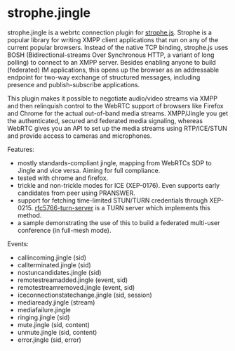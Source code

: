 strophe.jingle
==============

strophe.jingle is a webrtc connection plugin for [strophe.js](http://strophe.im/strophejs/). Strophe is a popular library for writing XMPP client applications that run on any of the current popular browsers. Instead of the native TCP binding, strophe.js uses BOSH (Bidirectional-streams Over Synchronous HTTP, a variant of long polling) to connect to an XMPP server. Besides enabling anyone to build (federated) IM applications, this opens up the browser as an addressable endpoint for two-way exchange of structured messages, including presence and publish-subscribe applications.

This plugin makes it possible to negotiate audio/video streams via XMPP and then relinquish control to the WebRTC support of browsers like Firefox and Chrome for the actual out-of-band media streams. XMPP/Jingle you get the authenticated, secured and federated media signaling, whereas WebRTC gives you an API to set up the media streams using RTP/ICE/STUN and provide access to cameras and microphones.

Features:
- mostly standards-compliant jingle, mapping from WebRTCs SDP to Jingle and vice versa. Aiming for full compliance.
- tested with chrome and firefox.
- trickle and non-trickle modes for ICE (XEP-0176). Even supports early candidates from peer using PRANSWER.
- support for fetching time-limited STUN/TURN credentials through XEP-0215. [rfc5766-turn-server](https://code.google.com/p/rfc5766-turn-server/) is a TURN server which implements this method.
- a sample demonstrating the use of this to build a federated multi-user conference (in full-mesh mode). 

Events:
- callincoming.jingle (sid)
- callterminated.jingle (sid)
- nostuncandidates.jingle (sid)
- remotestreamadded.jingle (event, sid)
- remotestreamremoved.jingle (event, sid)
- iceconnectionstatechange.jingle (sid, session)
- mediaready.jingle (stream)
- mediafailure.jingle
- ringing.jingle (sid)
- mute.jingle (sid, content)
- unmute.jingle (sid, content)
- error.jingle (sid, error)

